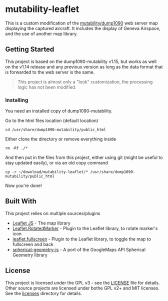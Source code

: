 # mutability-leaflet
This is a custom modification of the [mutability/dump1090](https://github.com/mutability/dump1090) web server map displaying the captured aircraft.
It includes the display of Geneva Airspace, and the use of another map library.


## Getting Started

This project is based on the dump1090-mutability v1.15, but works as well on the v1.14 release and any previous version as long as the data format that is forwarded to the web server is the same.
>This project is almost only a "look" customization, the processing logic has not been modified.

### Installing

You need an installed copy of dump1090-mutability.

Go to the html files location (default location)

```
cd /usr/share/dump1090-mutability/public_html
```

Either clone the directory or remove everything inside
```
rm -Rf ./*
```

And then put in the files from this project, either using git (might be useful to stay updated easily), or via an old copy command
```
cp -r ~/download/mutability-leaflet/* /usr/share/dump1090-mutability/public_html
```

Now you're done!

## Built With
This project relies on multiple sources/plugins

* [Leaflet JS](https://leafletjs.com/) - The map library
* [Leaflet.RotatedMarker](https://github.com/bbecquet/Leaflet.RotatedMarker) - Plugin to the Leaflet library, to rotate marker's icon
* [leaflet.fullscreen](https://github.com/brunob/leaflet.fullscreen) - Plugin to the Leaflet library, to toggle the map to fullscreen and back
* [spherical-geometry-js](https://github.com/hollandben/spherical-geometry-js) - A port of the GoogleMaps API Spherical Geometry library

## License

This project is licensed under the GPL v3 - see the [LICENSE](licenses/LICENSE) file for details.
Other source projects are licensed under bothe GPL v2+ and MIT licenses. See the [licenses](licenses) directory for details.